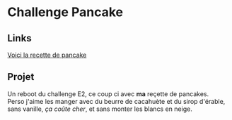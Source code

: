 # Challenge Pancake

## Links

<a href="html/index.html">Voici la recette de pancake</a>

## Projet

Un reboot du challenge E2, ce coup ci avec **ma** reçette de pancakes.  
Perso j'aime les manger avec du beurre de cacahuète et du sirop d'érable, sans vanille, *ça coûte cher*, et sans monter les blancs en neige.
